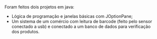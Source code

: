 Foram feitos dois projetos em java:
- Lógica de programação e janelas básicas com JOptionPane;
- Um sistema de um comércio com leitura de barcode (feito pelo sensor conectado a usb) e conectado a um banco de dados para verificação dos produtos.


